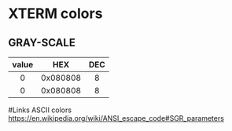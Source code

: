 # XTERM colors

## GRAY-SCALE
|value |   HEX   |DEC|
|:----:|---------|:---:|
|0     | 0x080808|8|
|0     | 0x080808|8|

#Links
ASCII colors
https://en.wikipedia.org/wiki/ANSI_escape_code#SGR_parameters
